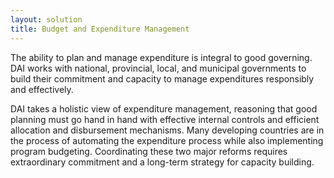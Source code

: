 ```yaml
---
layout: solution
title: Budget and Expenditure Management
---
```


The ability to plan and manage expenditure is integral to good governing. DAI works with national, provincial, local, and municipal governments to build their commitment and capacity to manage expenditures responsibly and effectively.

<script id="infogram_0_creating_fiscal_space_in_the_philippines" title="Creating Fiscal Space* in the Philippines" src="//e.infogr.am/js/dist/embed.js?YSq" type="text/javascript"></script>

DAI takes a holistic view of expenditure management, reasoning that good planning must go hand in hand with effective internal controls and efficient allocation and disbursement mechanisms. Many developing countries are in the process of automating the expenditure process while also implementing program budgeting. Coordinating these two major reforms requires extraordinary commitment and a long-term strategy for capacity building.


